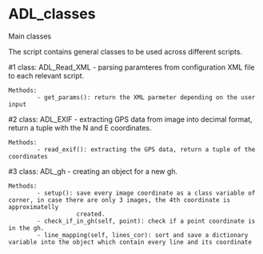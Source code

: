 # ADL_classes
Main classes

The script contains general classes to be used across different scripts.

#1 class: ADL_Read_XML - parsing paramteres from configuration XML file to each relevant script.

    Methods:
            - get_params(): return the XML parmeter depending on the user input
            
#2 class: ADL_EXIF - extracting GPS data from image into decimal format, return a tuple with the N and E coordinates.

    Methods:
            - read_exif(): extracting the GPS data, return a tuple of the coordinates
            
#3 class: ADL_gh - creating an object for a new gh. 

    Methods:
            - setup(): save every image coordinate as a class variable of corner, in case there are only 3 images, the 4th coordinate is approximatelly     
                       created.
            - check_if_in_gh(self, point): check if a point coordinate is in the gh.
            - line_mapping(self, lines_cor): sort and save a dictionary variable into the object which contain every line and its coordinate
    
